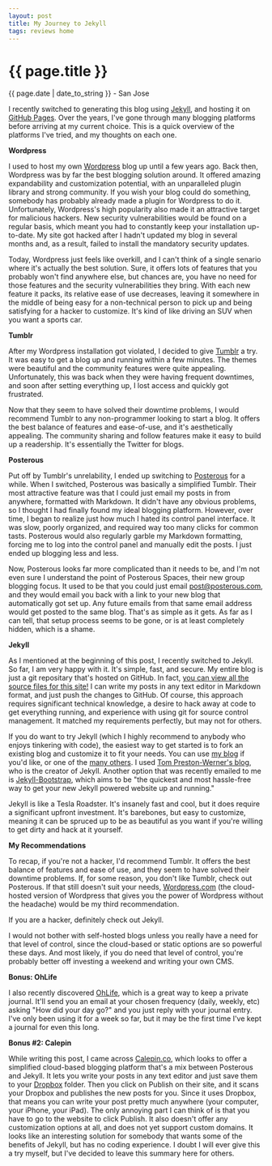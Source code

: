 ```yaml
---
layout: post
title: My Journey to Jekyll
tags: reviews home
---
```


{{ page.title }}
================

<p class="meta">{{ page.date | date_to_string }} - San Jose</p>

I recently switched to generating this blog using [Jekyll](http://jekyllrb.com/), and hosting it on [GitHub Pages](http://pages.github.com/). Over the years, I've gone through many blogging platforms before arriving at my current choice. This is a quick overview of the platforms I've tried, and my thoughts on each one.

**Wordpress**

I used to host my own [Wordpress](http://wordpress.org/) blog up until a few years ago. Back then, Wordpress was by far the best blogging solution around. It offered amazing expandability and customization potential, with an unparalleled plugin library and strong community. If you wish your blog could do something, somebody has probably already made a plugin for Wordpress to do it. Unfortunately, Wordpress's high popularity also made it an attractive target for malicious hackers. New security vulnerabilities would be found on a regular basis, which meant you had to constantly keep your installation up-to-date. My site got hacked after I hadn't updated my blog in several months and, as a result, failed to install the mandatory security updates.

Today, Wordpress just feels like overkill, and I can't think of a single senario where it's actually the best solution. Sure, it offers lots of features that you probably won't find anywhere else, but chances are, you have no need for those features and the security vulnerabilities they bring. With each new feature it packs, its relative ease of use decreases, leaving it somewhere in the middle of being easy for a non-technical person to pick up and being satisfying for a hacker to customize. It's kind of like driving an SUV when you want a sports car.

**Tumblr**

After my Wordpress installation got violated, I decided to give [Tumblr](http://tumblr.com) a try. It was easy to get a blog up and running within a few minutes. The themes were beautiful and the community features were quite appealing. Unfortunately, this was back when they were having frequent downtimes, and soon after setting everything up, I lost access and quickly got frustrated.

Now that they seem to have solved their downtime problems, I would recommend Tumblr to any non-programmer looking to start a blog. It offers the best balance of features and ease-of-use, and it's aesthetically appealing. The community sharing and follow features make it easy to build up a readership. It's essentially the Twitter for blogs.

**Posterous**

Put off by Tumblr's unrelability, I ended up switching to [Posterous](http://posterous.com) for a while. When I switched, Posterous was basically a simplified Tumblr. Their most attractive feature was that I could just email my posts in from anywhere, formatted with Markdown. It didn't have any obvious problems, so I thought I had finally found my ideal blogging platform. However, over time, I began to realize just how much I hated its control panel interface. It was slow, poorly organized, and required way too many clicks for common tasts. Posterous would also regularly garble my Markdown formatting, forcing me to log into the control panel and manually edit the posts. I just ended up blogging less and less.

Now, Posterous looks far more complicated than it needs to be, and I'm not even sure I understand the point of Posterous Spaces, their new group blogging focus. It used to be that you could just email post@posterous.com, and they would email you back with a link to your new blog that automatically got set up. Any future emails from that same email address would get posted to the same blog. That's as simple as it gets. As far as I can tell, that setup process seems to be gone, or is at least completely hidden, which is a shame.

**Jekyll**

As I mentioned at the beginning of this post, I recently switched to Jekyll. So far, I am very happy with it. It's simple, fast, and secure. My entire blog is just a git repositary that's hosted on GitHub. In fact, [you can view all the source files for this site!](https://github.com/neilgupta/neilgupta.github.com) I can write my posts in any text editor in Markdown format, and just push the changes to GitHub. Of course, this approach requires significant technical knowledge, a desire to hack away at code to get everything running, and experience with using git for source control management. It matched my requirements perfectly, but may not for others.

If you do want to try Jekyll (which I highly recommend to anybody who enjoys tinkering with code), the easiest way to get started is to fork an existing blog and customize it to fit your needs. You can use [my blog](https://github.com/neilgupta/neilgupta.github.com) if you'd like, or one of the [many others](https://github.com/mojombo/jekyll/wiki/Sites). I used [Tom Preston-Werner's blog](http://tom.preston-werner.com/), who is the creator of Jekyll. Another option that was recently emailed to me is [Jekyll-Bootstrap](http://jekyllbootstrap.com/), which aims to be "the quickest and most hassle-free way to get your new Jekyll powered website up and running."

Jekyll is like a Tesla Roadster. It's insanely fast and cool, but it does require a significant upfront investment. It's barebones, but easy to customize, meaning it can be spruced up to be as beautiful as you want if you're willing to get dirty and hack at it yourself.

**My Recommendations**

To recap, if you're not a hacker, I'd recommend Tumblr. It offers the best balance of features and ease of use, and they seem to have solved their downtime problems. If, for some reason, you don't like Tumblr, check out Posterous. If that still doesn't suit your needs, [Wordpress.com](http://wordpress.com) (the cloud-hosted version of Wordpress that gives you the power of Wordpress without the headache) would be my third recommendation.

If you are a hacker, definitely check out Jekyll.

I would not bother with self-hosted blogs unless you really have a need for that level of control, since the cloud-based or static options are so powerful these days. And most likely, if you do need that level of control, you're probably better off investing a weekend and writing your own CMS.

**Bonus: OhLife**

I also recently discovered [OhLife](http://ohlife.com/), which is a great way to keep a private journal. It'll send you an email at your chosen frequency (daily, weekly, etc) asking "How did your day go?" and you just reply with your journal entry. I've only been using it for a week so far, but it may be the first time I've kept a journal for even this long.

**Bonus #2: Calepin**

While writing this post, I came across [Calepin.co](http://calepin.co/), which looks to offer a simplified cloud-based blogging platform that's a mix between Posterous and Jekyll. It lets you write your posts in any text editor and just save them to your [Dropbox](http://dropbox.com) folder. Then you click on Publish on their site, and it scans your Dropbox and publishes the new posts for you. Since it uses Dropbox, that means you can write your post pretty much anywhere (your computer, your iPhone, your iPad). The only annoying part I can think of is that you have to go to the website to click Publish. It also doesn't offer any customization options at all, and does not yet support custom domains. It looks like an interesting solution for somebody that wants some of the benefits of Jekyll, but has no coding experience. I doubt I will ever give this a try myself, but I've decided to leave this summary here for others.